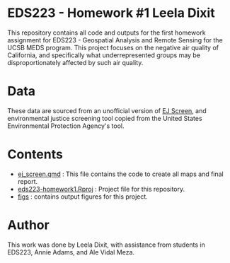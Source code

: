 # EDS223 - Homework #1 Leela Dixit

This repository contains all code and outputs for the first homework assignment for EDS223 - Geospatial Analysis and Remote Sensing for the UCSB MEDS program. This project focuses on the negative air quality of California, and specifically what underrepresented groups may be disproportionately affected by such air quality. 

# Data
These data are sourced from an unofficial version of [EJ Screen](https://pedp-ejscreen.azurewebsites.net/), and environmental justice screening tool copied from the United States Environmental Protection Agency's tool.

# Contents
- [ej_screen.qmd](https://github.com/lsdixit/eds223-homework1/blob/main/ej_screen.qmd) : This file contains the code to create all maps and final report.
- [eds223-homework1.Rproj](https://github.com/lsdixit/eds223-homework1/blob/main/eds223-homework1.Rproj) : Project file for this repository.
- [figs]() : contains output figures for this project.

# Author
This work was done by Leela Dixit, with assistance from students in EDS223, Annie Adams, and Ale Vidal Meza. 

